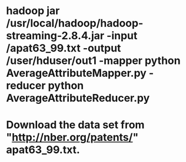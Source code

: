 # hadoop jar /usr/local/hadoop/hadoop-streaming-2.8.4.jar -input /apat63_99.txt -output /user/hduser/out1 -mapper python AverageAttributeMapper.py -reducer python AverageAttributeReducer.py

# Download the data set from "http://nber.org/patents/" apat63_99.txt.
